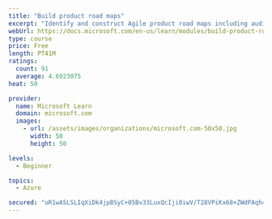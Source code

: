 ```yaml
---
title: "Build product road maps"
excerpt: "Identify and construct Agile product road maps including audiences, prioritization, themes, milestones, epics, and user stories."
webUrl: https://docs.microsoft.com/en-us/learn/modules/build-product-roadmaps/
type: course
price: Free
length: PT41M
ratings:
  count: 91
  average: 4.6923075
heat: 50

provider:
  name: Microsoft Learn
  domain: microsoft.com
  images:
    - url: /assets/images/organizations/microsoft.com-50x50.jpg
      width: 50
      height: 50

levels:
  - Beginner

topics:
  - Azure

secured: "uR1wA5LSLIqXiDk4jpBSyC+05Bv33LuxQcIji0iwV/T28VPiKx68+ZWdPAqh42AC3Ch1fAsT00IvNhwBByms7W9j8c27gDpPUUueNl+ziaCUGhdiHTalEJ8pRI5JGyMd40OwtFVVMUHj8cCP+f0gCuPlBNa7ixP0NxX5D/5CluxVehtUly9xHK+24xt4vi2KeU3C1weCCU3CDLp4k9xXBg6AcK0lXfmyoKwMu064eUIIuxho7cWMFhi0u6SLgPD0hzDPgO/va2ASq+7LPxdYTgmxFQT5RtkuFBXItJVsD5Dw0oMp9X1ges1AWKSqA/9VgwsvbM6Cg8VglQcrequYBAqusooJZsoHo41OU7vOtM5bMZnC9x2NIzS5zbKrC3G0C1pGd2RHHtiIb0acYft9s9FJugrenDo12uKz37E9mMU=;dfRgW0MHdS8OOc2ejwWV1Q=="
---
```


